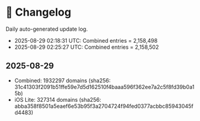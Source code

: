 # 📜 Changelog

Daily auto-generated update log.

- 2025-08-29 02:18:31 UTC: Combined entries = 2,158,498
- 2025-08-29 02:25:27 UTC: Combined entries = 2,158,502
## 2025-08-29
- Combined: 1932297 domains (sha256: 31c41303f2091b51ffe59e7d5d162510f4baaa596f362ee7a2c5f8fd39b0a15b)
- iOS Lite: 327314 domains (sha256: abba358f8501a5eaef6e53b95f3a2704724f94fed0377acbbc85943045fd4483)

